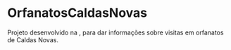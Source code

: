 # OrfanatosCaldasNovas
Projeto desenvolvido na <nlw/>, para dar informações sobre visitas em orfanatos de Caldas Novas.
